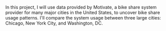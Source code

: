 In this project, I will use data provided by Motivate, a bike share system provider for many major cities in the United States, to uncover bike share usage patterns. I'll compare the system usage between three large cities: Chicago, New York City, and Washington, DC.
